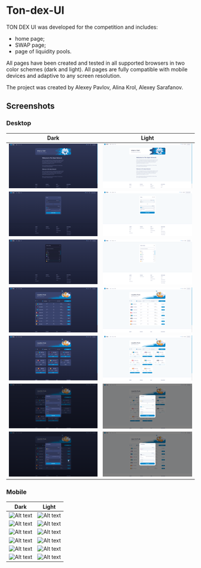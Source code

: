 # Ton-dex-UI

TON DEX UI was developed for the competition and includes: 
- home page;
- SWAP page;
- page of liquidity pools.  

All pages have been created and tested in all supported browsers in two color schemes (dark and light). All pages are fully compatible with mobile devices and adaptive to any screen resolution. 

The project was created by Alexey Pavlov, Alina Krol, Alexey Sarafanov.

## Screenshots

### Desktop
| Dark | Light |
| :---: | :---: |
| ![Alt text](/Readme/Desktop/Dark/Home.png "Home") | ![Alt text](/Readme/Desktop/Light/Home.png "Home") |
| ![Alt text](/Readme/Desktop/Dark/Swap.png "Swap") | ![Alt text](/Readme/Desktop/Light/Swap.png "Swap") | 
| ![Alt text](/Readme/Desktop/Dark/selectToken.png "SelectToken") |![Alt text](/Readme/Desktop/Light/selectToken.png "SelectToken") |
| ![Alt text](/Readme/Desktop/Dark/Pools.png "Pools") | ![Alt text](/Readme/Desktop/Light/Pools.png "Pools") |
| ![Alt text](/Readme/Desktop/Dark/Pools2.png "Pools grid") | ![Alt text](/Readme/Desktop/Light/Pools2.png "Pools grid") |
| ![Alt text](/Readme/Desktop/Dark/createPool.png "createPool") | ![Alt text](/Readme/Desktop/Light/createPool.png "createPool") |
| ![Alt text](/Readme/Desktop/Dark/addLiquidity.png "addLiquidity") | ![Alt text](/Readme/Desktop/Light/addLiquidity.png "addLiquidity") | 4


### Mobile
| Dark | Light |
| :---: | :---: |
| ![Alt text](/Readme/Mobile/Dark/Home.png "Home") | ![Alt text](/Readme/Mobile/Light/Home.png "Home") |
| ![Alt text](/Readme/Mobile/Dark/Swap.png "Swap") | ![Alt text](/Readme/Mobile/Light/Swap.png "Swap") | 
| ![Alt text](/Readme/Mobile/Dark/selectToken.png "SelectToken") |![Alt text](/Readme/Mobile/Light/selectToken.png "SelectToken") |
| ![Alt text](/Readme/Mobile/Dark/Pools.png "Pools") | ![Alt text](/Readme/Mobile/Light/Pools.png "Pools") |
| ![Alt text](/Readme/Mobile/Dark/createPool.png "createPool") | ![Alt text](/Readme/Mobile/Light/createPool.png "createPool") |
| ![Alt text](/Readme/Mobile/Dark/addLiquidity.png "addLiquidity") | ![Alt text](/Readme/Mobile/Light/addLiquidity.png "addLiquidity") | 

